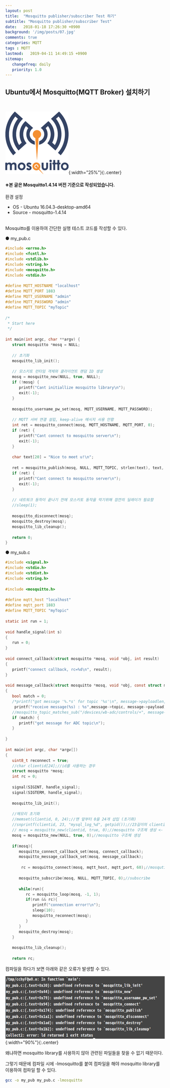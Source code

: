```yaml
---
layout: post
title:  "Mosquitto publisher/subscriber Test 하기"
subtitle: "Mosquitto publisher/subscriber Test"
date:   2018-01-18 17:26:30 +0900
background: '/img/posts/07.jpg'
comments: true
categories: MQTT
tags : MQTT
lastmod:   2019-04-11 14:49:15 +0900
sitemap:
   changefreq: daily
   priority: 1.0
---
```


## Ubuntu에서 Mosquitto(MQTT Broker) 설치하기  
<br>

![/img/Ch](/img/MQTT/mqtt-logo.png){:width="25%"}{:.center}

#### ※본 글은 Mosquitto1.4.14 버전 기준으로 작성되었습니다.


환경 설정  
- OS - Ubuntu 16.04.3-desktop-amd64  
- Source - mosquitto-1.4.14  

<br>  
Mosquitto를 이용하여 간단한 실행 테스트 코드를 작성할 수 있다.

● my_pub.c
```c
#include <errno.h>
#include <fcntl.h>
#include <stdlib.h>
#include <string.h>
#include <mosquitto.h>
#include <stdio.h>

#define MQTT_HOSTNAME "localhost"
#define MQTT_PORT 1883
#define MQTT_USERNAME "admin"
#define MQTT_PASSWORD "admin"
#define MQTT_TOPIC "myTopic"

/*
 * Start here
 */

int main(int argc, char **argv) {
   struct mosquitto *mosq = NULL;

   // 초기화
   mosquitto_lib_init();

   // 모스키토 런타임 객체와 클라이언트 랜덤 ID 생성
   mosq = mosquitto_new(NULL, true, NULL);
   if (!mosq) {
      printf("Cant initiallize mosquitto library\n");
      exit(-1);
   }

   mosquitto_username_pw_set(mosq, MQTT_USERNAME, MQTT_PASSWORD);

   // MQTT 서버 연결 설립, keep-alive 메시지 사용 안함
   int ret = mosquitto_connect(mosq, MQTT_HOSTNAME, MQTT_PORT, 0);
   if (ret) {
      printf("Cant connect to mosquitto server\n");
      exit(-1);
   }

   char text[20] = "Nice to meet u!\n";
   
   ret = mosquitto_publish(mosq, NULL, MQTT_TOPIC, strlen(text), text, 0, false);
   if (ret) {
      printf("Cant connect to mosquitto server\n");
      exit(-1);
   }

   // 네트워크 동작이 끝나기 전에 모스키토 동작을 막기위해 잠깐의 딜레이가 필요함
   //sleep(1);

   mosquitto_disconnect(mosq);
   mosquitto_destroy(mosq);
   mosquitto_lib_cleanup();

   return 0;
}
```

● my_sub.c
```c
#include <signal.h>
#include <stdio.h>
#include <stdint.h>
#include <string.h>

#include <mosquitto.h>

#define mqtt_host "localhost"
#define mqtt_port 1883
#define MQTT_TOPIC "myTopic"

static int run = 1;

void handle_signal(int s)
{
   run = 0;
}

void connect_callback(struct mosquitto *mosq, void *obj, int result)
{
   printf("connect callback, rc=%d\n", result);
}

void message_callback(struct mosquitto *mosq, void *obj, const struct mosquitto_message *message)
{
   bool match = 0;
   /*printf("got message '%.*s' for topic '%s'\n", message->payloadlen, (char*) message->payload, message->topic);*/
	printf("receive message(%s) : %s",message->topic, message->payload);
   //mosquitto_topic_matches_sub("/devices/wb-adc/controls/+", message->topic, &match);
   if (match) {
      printf("got message for ADC topic\n");
   }

}

int main(int argc, char *argv[])
{
   uint8_t reconnect = true;
   //char clientid[24];//id를 사용하는 경우
   struct mosquitto *mosq;
   int rc = 0;

   signal(SIGINT, handle_signal);
   signal(SIGTERM, handle_signal);

   mosquitto_lib_init();
   
   //메모리 초기화
   //memset(clientid, 0, 24);//맨 앞부터 0을 24개 삽입 (초기화)
   //snprintf(clientid, 23, "mysql_log_%d", getpid());//23길이의 clientid에 pid를 가진 문자열 삽입 
   // mosq = mosquitto_new(clientid, true, 0);//mosquitto 구조체 생성 <-
   mosq = mosquitto_new(NULL, true, 0);//mosquitto 구조체 생성

   if(mosq){
      mosquitto_connect_callback_set(mosq, connect_callback);
      mosquitto_message_callback_set(mosq, message_callback);

       rc = mosquitto_connect(mosq, mqtt_host, mqtt_port, 60);//mosqutiio 서버와 연결

      mosquitto_subscribe(mosq, NULL, MQTT_TOPIC, 0);//subscribe

      while(run){
         rc = mosquitto_loop(mosq, -1, 1);
         if(run && rc){
            printf("connection error!\n");
            sleep(10);
            mosquitto_reconnect(mosq);
         }
      }
      mosquitto_destroy(mosq);
   }

   mosquitto_lib_cleanup();

   return rc;
```

컴파일을 하다가 보면 아래와 같은 오류가 발생할 수 있다.

![/img/Ch](/img/MQTT/pubsub-compile-error.png){:width="90%"}{:.center}

왜냐하면 mosquitto library를 사용하지 않아 관련된 파일들을 찾을 수 없기 때문이다.

그렇기 때문에 컴파일 시에 -lmosquitto를 붙여 컴파일을 해야 mosquitto library를 이용하여 컴파일 할 수 있다.
```bash
gcc -o my_pub my_pub.c -lmosquitto
```

